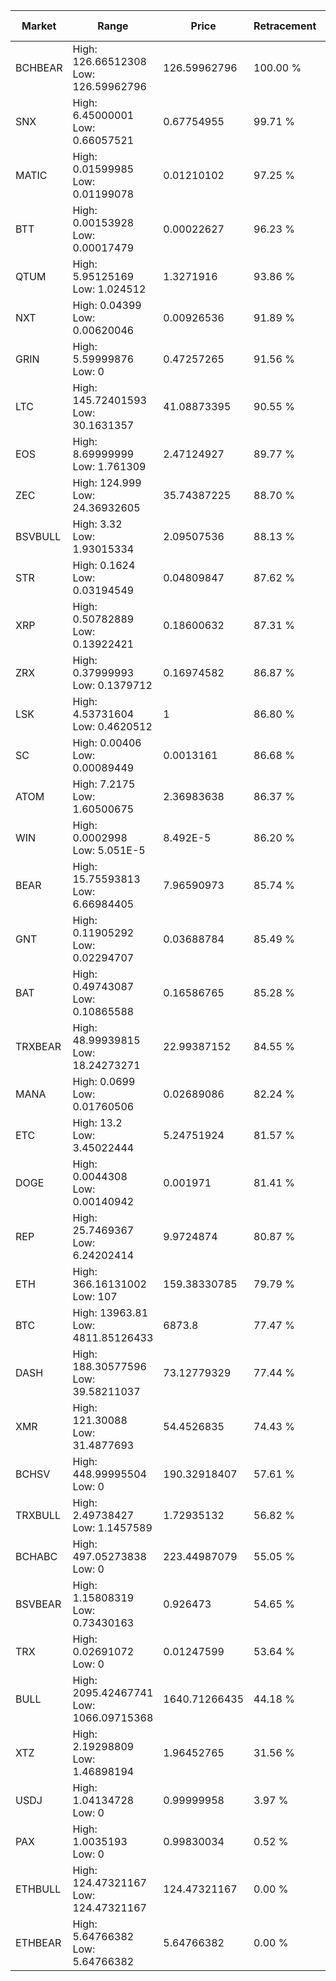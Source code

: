| Market | Range | Price| Retracement | Doubles to 50% |
| --- | --- | --- | --- | --- |
| BCHBEAR | High: 126.66512308<br />Low: 126.59962796 | 126.59962796 | 100.00 % | 1.00 |
| SNX | High: 6.45000001<br />Low: 0.66057521 | 0.67754955 | 99.71 % | 5.25 |
| MATIC | High: 0.01599985<br />Low: 0.01199078 | 0.01210102 | 97.25 % | 1.16 |
| BTT | High: 0.00153928<br />Low: 0.00017479 | 0.00022627 | 96.23 % | 3.79 |
| QTUM | High: 5.95125169<br />Low: 1.024512 | 1.3271916 | 93.86 % | 2.63 |
| NXT | High: 0.04399<br />Low: 0.00620046 | 0.00926536 | 91.89 % | 2.71 |
| GRIN | High: 5.59999876<br />Low: 0 | 0.47257265 | 91.56 % | 5.93 |
| LTC | High: 145.72401593<br />Low: 30.1631357 | 41.08873395 | 90.55 % | 2.14 |
| EOS | High: 8.69999999<br />Low: 1.761309 | 2.47124927 | 89.77 % | 2.12 |
| ZEC | High: 124.999<br />Low: 24.36932605 | 35.74387225 | 88.70 % | 2.09 |
| BSVBULL | High: 3.32<br />Low: 1.93015334 | 2.09507536 | 88.13 % | 1.25 |
| STR | High: 0.1624<br />Low: 0.03194549 | 0.04809847 | 87.62 % | 2.02 |
| XRP | High: 0.50782889<br />Low: 0.13922421 | 0.18600632 | 87.31 % | 1.74 |
| ZRX | High: 0.37999993<br />Low: 0.1379712 | 0.16974582 | 86.87 % | 1.53 |
| LSK | High: 4.53731604<br />Low: 0.4620512 | 1 | 86.80 % | 2.50 |
| SC | High: 0.00406<br />Low: 0.00089449 | 0.0013161 | 86.68 % | 1.88 |
| ATOM | High: 7.2175<br />Low: 1.60500675 | 2.36983638 | 86.37 % | 1.86 |
| WIN | High: 0.0002998<br />Low: 5.051E-5 | 8.492E-5 | 86.20 % | 2.06 |
| BEAR | High: 15.75593813<br />Low: 6.66984405 | 7.96590973 | 85.74 % | 1.41 |
| GNT | High: 0.11905292<br />Low: 0.02294707 | 0.03688784 | 85.49 % | 1.92 |
| BAT | High: 0.49743087<br />Low: 0.10865588 | 0.16586765 | 85.28 % | 1.83 |
| TRXBEAR | High: 48.99939815<br />Low: 18.24273271 | 22.99387152 | 84.55 % | 1.46 |
| MANA | High: 0.0699<br />Low: 0.01760506 | 0.02689086 | 82.24 % | 1.63 |
| ETC | High: 13.2<br />Low: 3.45022444 | 5.24751924 | 81.57 % | 1.59 |
| DOGE | High: 0.0044308<br />Low: 0.00140942 | 0.001971 | 81.41 % | 1.48 |
| REP | High: 25.7469367<br />Low: 6.24202414 | 9.9724874 | 80.87 % | 1.60 |
| ETH | High: 366.16131002<br />Low: 107 | 159.38330785 | 79.79 % | 1.48 |
| BTC | High: 13963.81<br />Low: 4811.85126433 | 6873.8 | 77.47 % | 1.37 |
| DASH | High: 188.30577596<br />Low: 39.58211037 | 73.12779329 | 77.44 % | 1.56 |
| XMR | High: 121.30088<br />Low: 31.4877693 | 54.4526835 | 74.43 % | 1.40 |
| BCHSV | High: 448.99995504<br />Low: 0 | 190.32918407 | 57.61 % | 1.18 |
| TRXBULL | High: 2.49738427<br />Low: 1.1457589 | 1.72935132 | 56.82 % | 1.05 |
| BCHABC | High: 497.05273838<br />Low: 0 | 223.44987079 | 55.05 % | 1.11 |
| BSVBEAR | High: 1.15808319<br />Low: 0.73430163 | 0.926473 | 54.65 % | 1.02 |
| TRX | High: 0.02691072<br />Low: 0 | 0.01247599 | 53.64 % | 1.08 |
| BULL | High: 2095.42467741<br />Low: 1066.09715368 | 1640.71266435 | 44.18 % | 0.00 |
| XTZ | High: 2.19298809<br />Low: 1.46898194 | 1.96452765 | 31.56 % | 0.00 |
| USDJ | High: 1.04134728<br />Low: 0 | 0.99999958 | 3.97 % | 0.00 |
| PAX | High: 1.0035193<br />Low: 0 | 0.99830034 | 0.52 % | 0.00 |
| ETHBULL | High: 124.47321167<br />Low: 124.47321167 | 124.47321167 | 0.00 % | 0.00 |
| ETHBEAR | High: 5.64766382<br />Low: 5.64766382 | 5.64766382 | 0.00 % | 0.00 |
